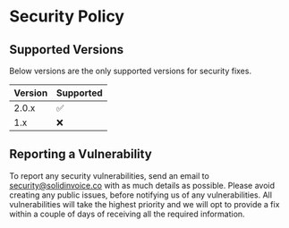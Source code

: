 # Security Policy

## Supported Versions

Below versions are the only supported versions for security fixes.

| Version | Supported          |
| ------- | ------------------ |
| 2.0.x   | :white_check_mark: |
| 1.x     | :x:                |

## Reporting a Vulnerability

To report any security vulnerabilities, send an email to security@solidinvoice.co with as much details as possible.
Please avoid creating any public issues, before notifying us of any vulnerabilities.
All vulnerabilities will take the highest priority and we will opt to provide a fix within a couple of days of receiving all the required information.
